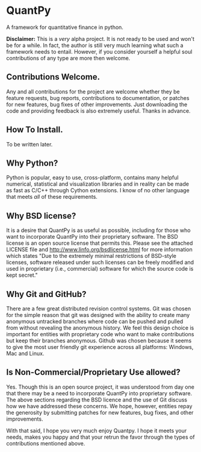 QuantPy
==========

A framework for quantitative finance in python.

**Disclaimer:** This is a *very* alpha project.  It is not ready to be used and
won't be for a while.  In fact, the author is still very much learning what
such a framework needs to entail.  However, if you consider yourself a helpful
soul contributions of any type are more then welcome.

Contributions Welcome.
----------------------

Any and all contributions for the project are welcome whether they be feature
requests, bug reports, contributions to documentation, or patches for new
features, bug fixes of other improvements.  Just downloading the code and
providing feedback is also extremely useful.  Thanks in advance.


How To Install.
---------------

To be written later.

Why Python?
-----------

Python is popular, easy to use, cross-platform, contains many helpful
numerical, statistical and visualization libraries and in reality can be made
as fast as C/C++ through Cython extensions. I know of no other language that
meets *all* of these requirements. 

Why BSD license?
----------------

It is a desire that QuantPy is as useful as possible, including for those who
want to incorporate QuantPy into their proprietary software. The BSD license is
an open source license that permits this. Please see the attached LICENSE file
and http://www.linfo.org/bsdlicense.html for more information which states "Due
to the extremely minimal restrictions of BSD-style licenses, software released
under such licenses can be freely modified and used in proprietary (i.e.,
commercial) software for which the source code is kept secret."

Why Git and GitHub?
-------------------

There are a few great distributed revision control systems. Git was chosen for
the simple reason that git was designed with the ability to create many
anonymous untracked branches where code can be pushed and pulled from without
revealing the anonymous history.  We feel this design choice is important for
entities with proprietary code who want to make contributions but keep their
branches anonymous.  Github was chosen because it seems to give the most user
friendly git experience across all platforms: Windows, Mac and Linux. 


Is Non-Commercial/Proprietary Use allowed?
------------------------------------------

Yes.  Though this is an open source project, it was understood from day one
that there may be a need to incorporate QuantPy into proprietary software. The
above sections regarding the BSD licence and the use of Git discuss how we
have addressed these concerns.  We hope, however, entities repay the generosity
by submitting patches for new features, bug fixes, and other improvements. 


With that said, I hope you very much enjoy Quantpy.  I hope it meets your
needs, makes you happy and that your retrun the favor through the types of
contributions mentioned above. 
